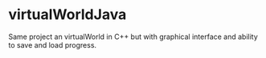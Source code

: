# virtualWorldJava
Same project an virtualWorld in C++ but with graphical interface and ability to save and load progress.
